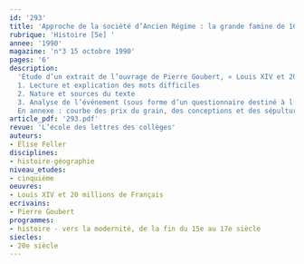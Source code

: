 ```yaml
---
id: '293'
title: 'Approche de la société d’Ancien Régime : la grande famine de 1693-1694'
rubrique: 'Histoire [5e] '
annee: '1990'
magazine: 'n°3 15 octobre 1990'
pages: '6'
description: 
  'Étude d’un extrait de l’ouvrage de Pierre Goubert, « Louis XIV et 20 millions de Français »…
  1. Lecture et explication des mots difficiles
  2. Nature et sources du texte
  3. Analyse de l’événement (sous forme d’un questionnaire destiné à l’élève)
  En annexe : courbe des prix du grain, des conceptions et des sépultures à Breteuil, en Picardie.'
article_pdf: '293.pdf'
revue: 'L’école des lettres des collèges'
auteurs:
- Élise Feller
disciplines:
- histoire-géographie
niveau_etudes:
- cinquième
oeuvres:
- Louis XIV et 20 millions de Français
ecrivains:
- Pierre Goubert
programmes:
- histoire - vers la modernité, de la fin du 15e au 17e siècle
siecles:
- 20e siècle
---
```

